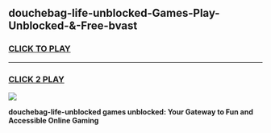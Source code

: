 
## douchebag-life-unblocked-Games-Play-Unblocked-&-Free-bvast
<h3>
<a href="https://premium76.site?title=douchebag-life-unblocked&ref=24A">CLICK TO PLAY</a></h3>
<hr>

<h3>
<a href="https://premium76.site?title=douchebag-life-unblocked&ref=24A">CLICK 2 PLAY</a>
  
</h3>

<a href="https://premium76.site?title=douchebag-life-unblocked&ref=24A"><img src="https://clearcache.store/games.png"></a>


**douchebag-life-unblocked games unblocked: Your Gateway to Fun and Accessible Online Gaming**
